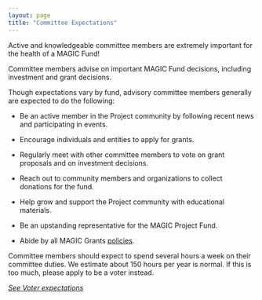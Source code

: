 ```yaml
---
layout: page
title: "Committee Expectations"
---
```


Active and knowledgeable committee members are extremely important for the health of a MAGIC Fund!

Committee members advise on important MAGIC Fund decisions, including investment and grant decisions.

Though expectations vary by fund, advisory committee members generally are expected to do the following:

* Be an active member in the Project community by following recent news and participating in events.

* Encourage individuals and entities to apply for grants.

* Regularly meet with other committee members to vote on grant proposals and on investment decisions.

* Reach out to community members and organizations to collect donations for the fund.

* Help grow and support the Project community with educational materials.

* Be an upstanding representative for the MAGIC Project Fund.

* Abide by all MAGIC Grants [policies](/about/documentation/).

Committee members should expect to spend several hours a week on their committee duties. We estimate about 150 hours per year is normal. If this is too much, please apply to be a voter instead.

*[See Voter expectations](/funds/voter_expectations)*